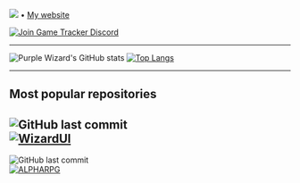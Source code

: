 
<p>
  <img src="https://pageview.vercel.app/?github_user=GoldenLys"> • <a target="_blank" href="https://purplewizard.space">My website</a>
</p>

[![Join Game Tracker Discord](https://discordapp.com/api/guilds/572926470788218891/embed.png?style=banner2)](https://discord.gg/SBuYeHh)

---

![Purple Wizard's GitHub stats](https://github-readme-stats.vercel.app/api?username=GoldenLys&count_private=true&include_all_commits=true&show_icons=true&theme=tokyonight&hide_border=true)
[![Top Langs](https://github-readme-stats.vercel.app/api/top-langs/?username=GoldenLys&layout=compact&theme=tokyonight&hide_border=true)](https://github.com/anuraghazra/github-readme-stats)

---

<h2>Most popular repositories</h2>

![GitHub last commit](https://img.shields.io/github/last-commit/GoldenLys/WizardUI)<br />
[![WizardUI](https://github-readme-stats.vercel.app/api/pin/?username=GoldenLys&repo=BetterDiscord-Elysia&theme=tokyonight&hide_border=true)](https://github.com/GoldenLys/WizardUI)
---

![GitHub last commit](https://img.shields.io/github/last-commit/GoldenLys/AlphaRPG)<br />
[![ALPHARPG](https://github-readme-stats.vercel.app/api/pin/?username=GoldenLys&repo=AlphaRPG&theme=tokyonight&hide_border=true)](https://github.com/GoldenLys/AlphaRPG)
